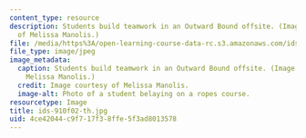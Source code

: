 ```yaml
---
content_type: resource
description: Students build teamwork in an Outward Bound offsite. (Image courtesy
  of Melissa Manolis.)
file: /media/https%3A/open-learning-course-data-rc.s3.amazonaws.com/ids-910-leadership-development-fall-2002/4ce42044c9f717f38ffe5f3ad8013578_ids-910f02-th.jpg
file_type: image/jpeg
image_metadata:
  caption: Students build teamwork in an Outward Bound offsite. (Image courtesy of
    Melissa Manolis.)
  credit: Image courtesy of Melissa Manolis.
  image-alt: Photo of a student belaying on a ropes course.
resourcetype: Image
title: ids-910f02-th.jpg
uid: 4ce42044-c9f7-17f3-8ffe-5f3ad8013578
---
```

